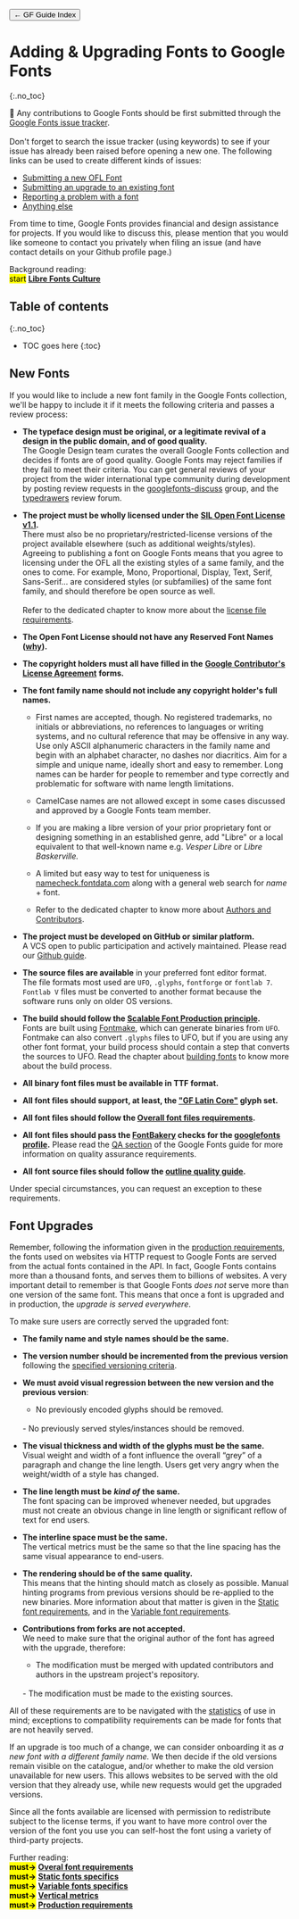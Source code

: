 <link href="style.css" rel="stylesheet">

<a href="./index"><button class="button button-i">&larr; GF Guide Index</button></a>

# Adding & Upgrading Fonts to Google Fonts
{:.no_toc}

<div class="callout">

🐸  Any contributions to Google Fonts should be first submitted through the <a href="https://github.com/google/fonts/issues">Google Fonts issue tracker</a>.
<br><br>
Don't forget to search the issue tracker (using keywords) to see if your issue has already been raised before opening a new one. The following links can be used to create different kinds of issues:

<ul>
    <li><a href="https://github.com/google/fonts/issues/new?assignees=&labels=II+New+Font%2C+%3E+Submission&template=1_add-font.md&title=Add+%5BFont+Name%5D">Submitting a new OFL Font</a></li>
    <li><a href="https://github.com/google/fonts/issues/new?assignees=&labels=II+Font+Upgrade&template=2_update-font.md&title=Update+%5BFont+Name%5D">Submitting an upgrade to an existing font</a></li>
    <li><a href="https://github.com/google/fonts/issues/new?assignees=&labels=II+Font+Bug&template=3_font-bug.md&title=">Reporting a problem with a font</a></li>
    <li><a href="https://github.com/google/fonts/issues/new?assignees=&labels=II+API+%2F+Website+%2F+Platform%2C+II+Tools+%2F+workflow+%2F+repo&template=4_anything-else.md&title=">Anything else</a></li>
</ul>

From time to time, Google Fonts provides financial and design assistance for projects. If you would like to discuss this, please mention that you would like someone to contact you privately when filing an issue (and have contact details on your Github profile page.)

</div>

<div class="context-reading">
    Background reading:<br>
     <mark class="blue">start</mark> <a href="./culture" style="font-weight:bold">Libre Fonts Culture</a>
</div>

## Table of contents
{:.no_toc}
* TOC goes here
{:toc}

## New Fonts

If you would like to include a new font family in the Google Fonts collection, we'll be happy to include it if it meets the following criteria and passes a review process:

- **The typeface design must be original, or a legitimate revival of a design in the public domain, and of good quality.**
    <br>
    The Google Design team curates the overall Google Fonts collection and decides if fonts are of good quality. Google Fonts may reject families if they fail to meet their criteria. You can get general reviews of your project from the wider international type community during development by posting review requests in the [googlefonts-discuss](https://groups.google.com/forum/#!forum/googlefonts-discuss) group, and the [typedrawers](http://typedrawers.com/categories/critiques%E2%80%94type-design) review forum.
    
- **The project must be wholly licensed under the** **[SIL Open Font License v1.1](http://scripts.sil.org/OFL).**
    <br>
    There must also be no proprietary/restricted-license versions of the project available elsewhere (such as additional weights/styles). Agreeing to publishing a font on Google Fonts means that you agree to licensing under the OFL all the existing styles of a same family, and the ones to come. For example, Mono, Proportional, Display, Text, Serif, Sans-Serif… are considered styles (or subfamilies) of the same font family, and should therefore be open source as well.
    <br>
    <br>
    Refer to the dedicated chapter to know more about the [license file requirements](license-file.md).
    
- **The Open Font License should not have any Reserved Font Names ([why](https://github.com/simoncozens/silson/issues/1)).**
  
- **The copyright holders must all have filled in the** **[Google Contributor's License Agreement](https://cla.developers.google.com/)** **forms.**
 
- **The font family name should not include any copyright holder's full names.**

    - First names are accepted, though. No registered trademarks, no initials or abbreviations, no references to languages or writing systems, and no cultural reference that may be offensive in any way. Use only ASCII alphanumeric characters in the family name and begin with an alphabet character, no dashes nor diacritics. Aim for a simple and unique name, ideally short and easy to remember. Long names can be harder for people to remember and type correctly and problematic for software with name length limitations.
    
    - CamelCase names are not allowed except in some cases discussed and approved by a Google Fonts team member.
    
    - If you are making a libre version of your prior proprietary font or designing something in an established genre, add "Libre" or a local equivalent to that well-known name e.g. *Vesper Libre* or *Libre Baskerville.*
    
    - A limited but easy way to test for uniqueness is [namecheck.fontdata.com](https://namecheck.fontdata.com/) along with a general web search for *name* + font.
    
    - Refer to the dedicated chapter to know more about [Authors and Contributors](authors.md).
    
-   **The project must be developed on GitHub or similar platform.**
    <br>
    A VCS open to public participation and actively maintained. Please read our [Github guide](hosting.md).
    
-   **The source files are available** in your preferred font editor format.
    <br>
    The file formats most used are `UFO`, `.glyphs`, `fontforge` or `fontlab 7`. `Fontlab V` files must be converted to another format because the software runs only on older OS versions. 
    
-   **The build should follow the [Scalable Font Production principle](production.md).**
    <br>
    Fonts are built using [Fontmake](https://github.com/googlefonts/fontmake), which can generate binaries from `UFO`. Fontmake can also convert `.glyphs` files to UFO, but if you are using any other font format, your build process should contain a step that converts the sources to UFO. Read the chapter about [building fonts](build.md) to know more about the build process.

-   **All binary font files must be available in TTF format.**
 
-   **All font files should support, at least, the ["GF Latin Core"](https://github.com/googlefonts/glyphsets/tree/main/GF_glyphsets/Latin) glyph set.**

-   **All font files should follow the [Overall font files requirements](requirements.md).**

-   **All font files should pass the [FontBakery](https://github.com/googlefonts/fontbakery) checks for the [googlefonts profile](https://font-bakery.readthedocs.io/en/stable/fontbakery/profiles/googlefonts.html).** Please read the [QA section](qa.md) of the Google Fonts guide for more information on quality assurance requirements.

-   **All font source files should follow the [outline quality guide](outlines.md).**

Under special circumstances, you can request an exception to these requirements.

## Font Upgrades

Remember, following the information given in the [production requirements](production.md), the fonts used on websites via HTTP request to Google Fonts are served from the actual fonts contained in the API. In fact, Google Fonts contains more than a thousand fonts, and serves them to billions of websites. A very important detail to remember is that Google Fonts *does not* serve more than one version of the same font. This means that once a font is upgraded and in production, the *upgrade is served everywhere*.

To make sure users are correctly served the upgraded font:

-   **The family name and style names should be the same.**

-   **The version number should be incremented from the previous version** following the [specified versioning criteria](requirements.md).

-   **We must avoid visual regression between the new version and the previous version**:
    -   No previously encoded glyphs should be removed.
    <br>
    -   No previously served styles/instances should be removed.

-   **The visual thickness and width of the glyphs must be the same.**
    <br>
    Visual weight and width of a font influence the overall “grey” of a paragraph and change the line length. Users get very angry when the weight/width of a style has changed.
        
-   **The line length must be** ***kind of*** **the same.**
    <br>
    The font spacing can be improved whenever needed, but upgrades must not create an obvious change in line length or significant reflow of text for end users.
    
-   **The interline space must be the same.**
    <br>
    The vertical metrics must be the same so that the line spacing has the same visual appearance to end-users.
    
-   **The rendering should be of the same quality.**
    <br>
    This means that the hinting should match as closely as possible. Manual hinting programs from previous versions should be re-applied to the new binaries. More information about that matter is given in the [Static font requirements](statics.md), and in the [Variable font requirements](variable.md).
    
-   **Contributions from forks are not accepted.**
    <br>
    We need to make sure that the original author of the font has agreed with the upgrade, therefore:

    -   The modification must be merged with updated contributors and authors in the upstream project's repository.
    <br>
    -   The modification must be made to the existing sources.

All of these requirements are to be navigated with the [statistics](https://fonts.google.com/fonts/stats?key=WebFonts2010) of use in mind; exceptions to compatibility requirements can be made for fonts that are not heavily served.

If an upgrade is too much of a change, we can consider onboarding it as *a new font with a different family name.* We then decide if the old versions remain visible on the catalogue, and/or whether to make the old version unavailable for new users. This allows websites to be served with the old version that they already use, while new requests would get the upgraded versions.

Since all the fonts available are licensed with permission to redistribute subject to the license terms, if you want to have more control over the version of the font you use you can self-host the font using a variety of third-party projects.

<!-- ## Designer Profile

Each credited entity on Google Fonts should have a registered profile in [google/fonts/catalog/designers](https://github.com/google/fonts/tree/main/catalog/designers). This profile appears in the [about](https://fonts.google.com/specimen/Praise?sort=date#about) section of the specimen page.

You can request the addition or modification of your name, bio, and image using **[this form](https://docs.google.com/forms/d/e/1FAIpQLSeMwHN8J213ZaxHrr5lHCrX56HY_NjGrWB8o604g98YxuMrdA/viewform)**.

You can find more about the technical aspect of adding a profile to google/fonts repo by reading the [Designer Profile chapter](profile.md). -->


<div class="next-reading">
    Further reading:<br>
    <mark class="green"><b>must&rarr;</b></mark> <a href="./requirements" style="font-weight:bold">Overal font requirements</a>
    <br>
    <mark class="green"><b>must&rarr;</b></mark> <a href="./static" style="font-weight:bold">Static fonts specifics</a>
    <br>
    <mark class="green"><b>must&rarr;</b></mark> <a href="./variable" style="font-weight:bold">Variable fonts specifics</a>
    <br>
    <mark class="green"><b>must&rarr;</b></mark> <a href="./metrics" style="font-weight:bold">Vertical metrics</a>
    <br>
    <mark class="green"><b>must&rarr;</b></mark> <a href="./production" style="font-weight:bold">Production requirements</a>
</div>
